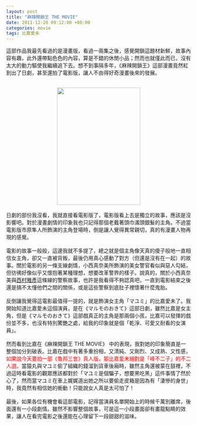 ```yaml
--- 
layout: post
title: "麻辣開鎖王 THE MOVIE"
date: 2011-12-20 09:12:00 +08:00
categories: movie
tags: 比嘉愛未
---
```


這部作品我最先看過的是漫畫版，看過一兩集之後，感覺開鎖這題材新鮮，故事內容有趣，此外還帶點色色的內容，算是不錯的休閒小品；然而也就僅此而已，沒有太大的動力驅使我繼續追下去。想不到事隔多年，《麻辣開鎖王》這部漫畫竟然紅到出了日劇，甚至還拍了電影版，讓人不由得好奇漫畫後來的發展。<br /><br /><div class="separator" style="clear: both; text-align: center;"><a href="http://2.bp.blogspot.com/-zwTw0T6xraA/Tu_QwT79oII/AAAAAAAAJCQ/50cyq117egU/s1600/p544531113.jpg" imageanchor="1" style="margin-left: 1em; margin-right: 1em;"><img border="0" height="320" src="http://2.bp.blogspot.com/-zwTw0T6xraA/Tu_QwT79oII/AAAAAAAAJCQ/50cyq117egU/s320/p544531113.jpg" width="227" /></a></div><br />日劇的部份我沒看，我就直接看電影版了，電影版看上去是獨立的故事，應該是沒影響吧。對於漫畫劇情的印象我也只記得那個老戴著頭巾滿頭銀髮的主角。不過當電影版市原隼人所飾演的主角登場時，倒是讓人覺得異常親切，真的有漫畫人物再現的感覺。<br /><br />電影的故事一般般，這邊我就不多提了，總之就是個主角像天真的傻子般地一直相信女主角，卻又一直被背叛，最後仍用真心感動了對方（但還是沒有在一起）的故事。關於電影的另一條支線劇情，小西真奈美所飾演的美女警官看似與惡人勾結，但彷彿好像似乎又懷抱著某種理想，想要改革警界的樣子。說真的，關於小西真奈美與<a href="http://reader.aqualuna.me/search/label/%E8%A5%BF%E6%9D%91%E9%9B%85%E5%BD%A5">西村雅彥</a>這條線的警察故事，也許是我看得不夠認真吧，一直到電影結束之後還是搞不太懂他們之間的關係，或是這些警察到底肚子裡懷著什麼鬼胎。<br /><br />反倒讓我覺得這電影最值得一提的，就是飾演女主角「マユミ」的比嘉愛未了。我開始知道比嘉愛未這個演員，是在《マルモのおきて》這部日劇，雖然比嘉是女主角，但是《マルモのおきて》這部戲真正的主角是那兩個小孩，比嘉可以發揮的戲份並不多，也沒有特別驚艷之處，給我的印象就是個「乾淨、可愛又耐看的女演員」。<br /><br />然而看到比嘉在《麻辣開鎖王 THE MOVIE》 中的表現，我對她的印象簡直是一整個加分到破表。比嘉在戲中有著多重扮相，又清純、又剛烈、又成熟、又性感，<span style="color: red;">如果說今天要拍一部《魯邦三世》真人版，那比嘉愛未絕對是「峰不二子」的不二人選。</span>當猿丸與マユミ偷了組織的錢溜到貨車後廂時，雖然主角還被蒙在鼓裡，不過這時看電影的觀眾應該都對於「マユミ是個騙子，想要黑吃黑」這件事情了然於心了，然而當マユミ在車上娓娓道出她之所以要偷走皮箱是因為有「淒慘的身世」時，我竟然有相信她的衝動！只能說女人真是太可怕了！<br /><br />最後，如果各位有機會看這部電影，記得當演員名單開始上的時候千萬別離席，後面還有一小段劇情。雖然不影響整個故事，可是這一小段畫面卻有畫龍點睛的效果，讓人在看完電影之後還能在心理留下一段甜甜的滋味。
